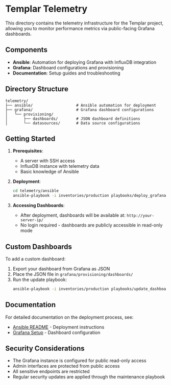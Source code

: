 # Templar Telemetry

This directory contains the telemetry infrastructure for the Templar project, allowing you to monitor performance metrics via public-facing Grafana dashboards.

## Components

- **Ansible**: Automation for deploying Grafana with InfluxDB integration
- **Grafana**: Dashboard configurations and provisioning
- **Documentation**: Setup guides and troubleshooting

## Directory Structure

```
telemetry/
├── ansible/                   # Ansible automation for deployment
├── grafana/                   # Grafana dashboard configurations
│   └── provisioning/
│       ├── dashboards/        # JSON dashboard definitions
│       └── datasources/       # Data source configurations
```

## Getting Started

1. **Prerequisites**:
   - A server with SSH access
   - InfluxDB instance with telemetry data
   - Basic knowledge of Ansible

2. **Deployment**:
   ```bash
   cd telemetry/ansible
   ansible-playbook -i inventories/production playbooks/deploy_grafana.yml
   ```

3. **Accessing Dashboards**:
   - After deployment, dashboards will be available at: `http://your-server-ip/`
   - No login required - dashboards are publicly accessible in read-only mode

## Custom Dashboards

To add a custom dashboard:

1. Export your dashboard from Grafana as JSON
2. Place the JSON file in `grafana/provisioning/dashboards/`
3. Run the update playbook:
   ```bash
   ansible-playbook -i inventories/production playbooks/update_dashboards.yml
   ```

## Documentation

For detailed documentation on the deployment process, see:
- [Ansible README](ansible/README.md) - Deployment instructions
- [Grafana Setup](grafana/README.md) - Dashboard configuration

## Security Considerations

- The Grafana instance is configured for public read-only access
- Admin interfaces are protected from public access
- All sensitive endpoints are restricted
- Regular security updates are applied through the maintenance playbook